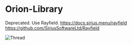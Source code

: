 # Orion-Library

Deprecated. Use Rayfield.
https://docs.sirius.menu/rayfield
https://github.com/SiriusSoftwareLtd/Rayfield

![Thread](https://user-images.githubusercontent.com/77512805/164973978-31f19af4-528a-4af0-9ba8-21bc22e668ef.png)
